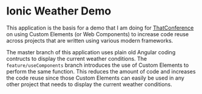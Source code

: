 # Ionic Weather Demo

This application is the basis for a demo that I am doing for [ThatConference](https://www.thatconference.com) on using Custom Elements (or Web Components) to increase code reuse across projects that are written using various modern frameworks.

The master branch of this application uses plain old Angular coding contructs to display the current weather conditions. The `feature/useComponents` branch introduces the use of Custom Elements to perform the same function. This reduces the amount of code and increases the code reuse since those Custom Elements can easily be used in any other project that needs to display the current weather conditions.
